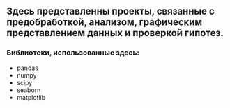 ## Здесь представленны проекты, связанные с предобработкой, анализом, графическим представлением данных и проверкой гипотез.

### Библиотеки, использованные здесь:

 - pandas
 - numpy
 - scipy
 - seaborn
 - matplotlib
